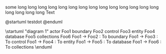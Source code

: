 ﻿some long long long long long long long long long long long long long long long long long long Text

@startuml
testdot
@enduml

\startuml "diagram 1"
  actor Foo1
  boundary Foo2
  control Foo3
  entity Foo4
  database Foo5
  collections Foo6
  Foo1 -> Foo2 : To boundary
  Foo1 -> Foo3 : To control
  Foo1 -> Foo4 : To entity
  Foo1 -> Foo5 : To database
  Foo1 -> Foo6 : To collections
\enduml